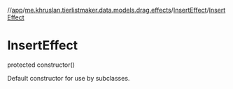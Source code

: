 //[app](../../../index.md)/[me.khruslan.tierlistmaker.data.models.drag.effects](../index.md)/[InsertEffect](index.md)/[InsertEffect](-insert-effect.md)

# InsertEffect

protected constructor()

Default constructor for use by subclasses.
